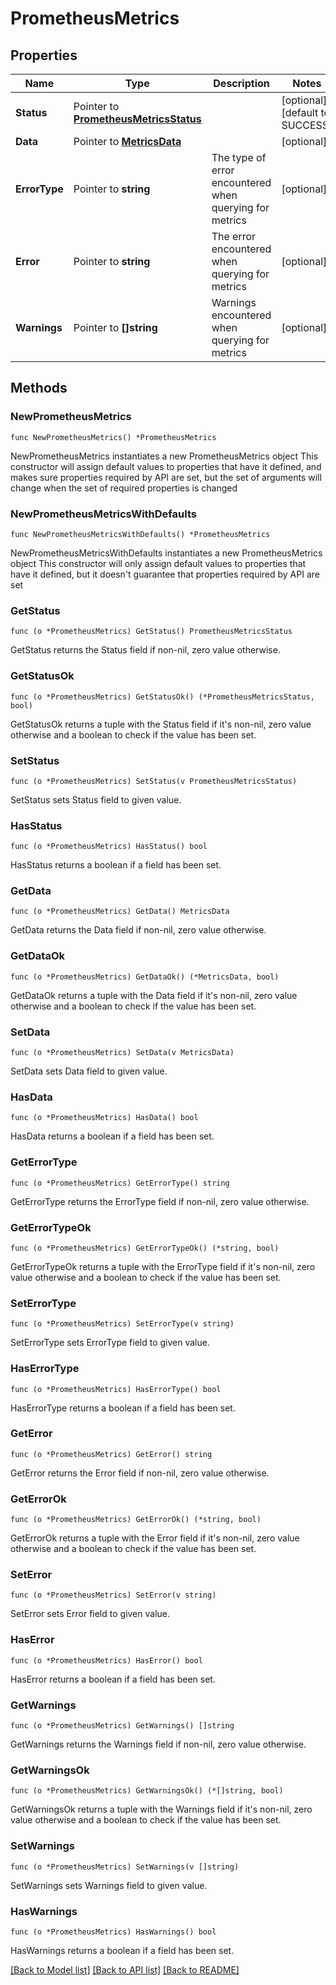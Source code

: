 # PrometheusMetrics

## Properties

Name | Type | Description | Notes
------------ | ------------- | ------------- | -------------
**Status** | Pointer to [**PrometheusMetricsStatus**](PrometheusMetricsStatus.md) |  | [optional] [default to SUCCESS]
**Data** | Pointer to [**MetricsData**](MetricsData.md) |  | [optional] 
**ErrorType** | Pointer to **string** | The type of error encountered when querying for metrics | [optional] 
**Error** | Pointer to **string** | The error encountered when querying for metrics | [optional] 
**Warnings** | Pointer to **[]string** | Warnings encountered when querying for metrics | [optional] 

## Methods

### NewPrometheusMetrics

`func NewPrometheusMetrics() *PrometheusMetrics`

NewPrometheusMetrics instantiates a new PrometheusMetrics object
This constructor will assign default values to properties that have it defined,
and makes sure properties required by API are set, but the set of arguments
will change when the set of required properties is changed

### NewPrometheusMetricsWithDefaults

`func NewPrometheusMetricsWithDefaults() *PrometheusMetrics`

NewPrometheusMetricsWithDefaults instantiates a new PrometheusMetrics object
This constructor will only assign default values to properties that have it defined,
but it doesn't guarantee that properties required by API are set

### GetStatus

`func (o *PrometheusMetrics) GetStatus() PrometheusMetricsStatus`

GetStatus returns the Status field if non-nil, zero value otherwise.

### GetStatusOk

`func (o *PrometheusMetrics) GetStatusOk() (*PrometheusMetricsStatus, bool)`

GetStatusOk returns a tuple with the Status field if it's non-nil, zero value otherwise
and a boolean to check if the value has been set.

### SetStatus

`func (o *PrometheusMetrics) SetStatus(v PrometheusMetricsStatus)`

SetStatus sets Status field to given value.

### HasStatus

`func (o *PrometheusMetrics) HasStatus() bool`

HasStatus returns a boolean if a field has been set.

### GetData

`func (o *PrometheusMetrics) GetData() MetricsData`

GetData returns the Data field if non-nil, zero value otherwise.

### GetDataOk

`func (o *PrometheusMetrics) GetDataOk() (*MetricsData, bool)`

GetDataOk returns a tuple with the Data field if it's non-nil, zero value otherwise
and a boolean to check if the value has been set.

### SetData

`func (o *PrometheusMetrics) SetData(v MetricsData)`

SetData sets Data field to given value.

### HasData

`func (o *PrometheusMetrics) HasData() bool`

HasData returns a boolean if a field has been set.

### GetErrorType

`func (o *PrometheusMetrics) GetErrorType() string`

GetErrorType returns the ErrorType field if non-nil, zero value otherwise.

### GetErrorTypeOk

`func (o *PrometheusMetrics) GetErrorTypeOk() (*string, bool)`

GetErrorTypeOk returns a tuple with the ErrorType field if it's non-nil, zero value otherwise
and a boolean to check if the value has been set.

### SetErrorType

`func (o *PrometheusMetrics) SetErrorType(v string)`

SetErrorType sets ErrorType field to given value.

### HasErrorType

`func (o *PrometheusMetrics) HasErrorType() bool`

HasErrorType returns a boolean if a field has been set.

### GetError

`func (o *PrometheusMetrics) GetError() string`

GetError returns the Error field if non-nil, zero value otherwise.

### GetErrorOk

`func (o *PrometheusMetrics) GetErrorOk() (*string, bool)`

GetErrorOk returns a tuple with the Error field if it's non-nil, zero value otherwise
and a boolean to check if the value has been set.

### SetError

`func (o *PrometheusMetrics) SetError(v string)`

SetError sets Error field to given value.

### HasError

`func (o *PrometheusMetrics) HasError() bool`

HasError returns a boolean if a field has been set.

### GetWarnings

`func (o *PrometheusMetrics) GetWarnings() []string`

GetWarnings returns the Warnings field if non-nil, zero value otherwise.

### GetWarningsOk

`func (o *PrometheusMetrics) GetWarningsOk() (*[]string, bool)`

GetWarningsOk returns a tuple with the Warnings field if it's non-nil, zero value otherwise
and a boolean to check if the value has been set.

### SetWarnings

`func (o *PrometheusMetrics) SetWarnings(v []string)`

SetWarnings sets Warnings field to given value.

### HasWarnings

`func (o *PrometheusMetrics) HasWarnings() bool`

HasWarnings returns a boolean if a field has been set.


[[Back to Model list]](../README.md#documentation-for-models) [[Back to API list]](../README.md#documentation-for-api-endpoints) [[Back to README]](../README.md)


